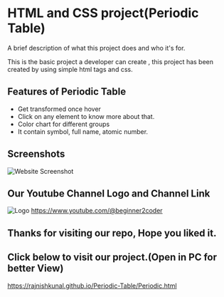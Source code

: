 
# HTML and CSS project(Periodic Table)

A brief description of what this project does and who it's for.

This is the basic project a developer can create , this project has been created by using simple html tags and css. 

##





## Features of Periodic Table

- Get transformed once hover
- Click on any element to know more about that.
- Color chart for different groups
- It contain symbol, full name, atomic number.

##


## Screenshots

![Website Screenshot](https://blogger.googleusercontent.com/img/b/R29vZ2xl/AVvXsEg5gx1n2TsPrxAlCd1TTZOrAcN4Bz7IB9TBkCGHIPAoTeiHkzLCoGV604iMuj5QjyJSN2ynGmc1uWOUkEzCaPIkRR9D5ducAE9v36YncqPaIbNeVH3ML_ge91ccQSgvXTKFYUFG2KteKxkx2YXuSmzjKKymq9HIM73TToGxC5mgy8BNb3U2Ueawe1Wl/s1600/Periodic%20Table.JPG)

##


## Our Youtube Channel Logo and Channel Link
![Logo](https://blogger.googleusercontent.com/img/b/R29vZ2xl/AVvXsEjd-oUVQH2VvLba9EpkhdZFFLZD4wjGal7oFb5e9EXuRtL7Y8rI9k6Rc9EInqNvkYrZvHPdN70-rq3ixeNfiWMewK3UObqJVFN8yA39G_FpSBIFwHkQQiRBt8yEWB9kI9edfTU7HfEHyz2b40sAo6WkTTyFgfHFao22-Nm0Z_YDAbiOVCLggwxWO02c/s1600/new.jpg)
https://www.youtube.com/@beginner2coder
##



## Thanks for visiting our repo, Hope you liked it.

## Click below to visit our project.(Open in PC for better View)
https://rajnishkunal.github.io/Periodic-Table/Periodic.html